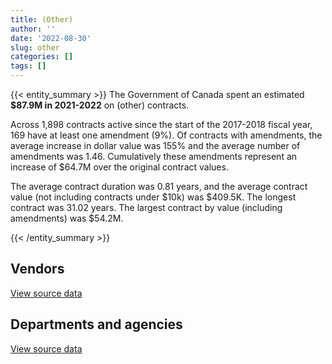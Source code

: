 ```yaml
---
title: (Other)
author: ''
date: '2022-08-30'
slug: other
categories: []
tags: []
---
```


<script src="/rmarkdown-libs/htmlwidgets/htmlwidgets.js"></script>
<link href="/rmarkdown-libs/datatables-css/datatables-crosstalk.css" rel="stylesheet" />
<script src="/rmarkdown-libs/datatables-binding/datatables.js"></script>
<script src="/rmarkdown-libs/jquery/jquery-3.6.0.min.js"></script>
<link href="/rmarkdown-libs/dt-core-bootstrap/css/dataTables.bootstrap.min.css" rel="stylesheet" />
<link href="/rmarkdown-libs/dt-core-bootstrap/css/dataTables.bootstrap.extra.css" rel="stylesheet" />
<script src="/rmarkdown-libs/dt-core-bootstrap/js/jquery.dataTables.min.js"></script>
<script src="/rmarkdown-libs/dt-core-bootstrap/js/dataTables.bootstrap.min.js"></script>
<link href="/rmarkdown-libs/crosstalk/css/crosstalk.min.css" rel="stylesheet" />
<script src="/rmarkdown-libs/crosstalk/js/crosstalk.min.js"></script>
<script src="/rmarkdown-libs/htmlwidgets/htmlwidgets.js"></script>
<link href="/rmarkdown-libs/datatables-css/datatables-crosstalk.css" rel="stylesheet" />
<script src="/rmarkdown-libs/datatables-binding/datatables.js"></script>
<script src="/rmarkdown-libs/jquery/jquery-3.6.0.min.js"></script>
<link href="/rmarkdown-libs/dt-core-bootstrap/css/dataTables.bootstrap.min.css" rel="stylesheet" />
<link href="/rmarkdown-libs/dt-core-bootstrap/css/dataTables.bootstrap.extra.css" rel="stylesheet" />
<script src="/rmarkdown-libs/dt-core-bootstrap/js/jquery.dataTables.min.js"></script>
<script src="/rmarkdown-libs/dt-core-bootstrap/js/dataTables.bootstrap.min.js"></script>
<link href="/rmarkdown-libs/crosstalk/css/crosstalk.min.css" rel="stylesheet" />
<script src="/rmarkdown-libs/crosstalk/js/crosstalk.min.js"></script>

{{< entity_summary >}}
The Government of Canada spent an estimated **\$87.9M in 2021-2022** on (other) contracts.

Across 1,898 contracts active since the start of the 2017-2018 fiscal year, 169 have at least one amendment (9%). Of contracts with amendments, the average increase in dollar value was 155% and the average number of amendments was 1.46. Cumulatively these amendments represent an increase of \$64.7M over the original contract values.

The average contract duration was 0.81 years, and the average contract value (not including contracts under \$10k) was \$409.5K. The longest contract was 31.02 years. The largest contract by value (including amendments) was \$54.2M.

{{< /entity_summary >}}

## Vendors

<div id="htmlwidget-1" style="width:100%;height:auto;" class="datatables html-widget"></div>
<script type="application/json" data-for="htmlwidget-1">{"x":{"style":"bootstrap","filter":"none","vertical":false,"data":[["<a href=\"/vendors/73719_newfoundland_labrador/\">73719 NEWFOUNDLAND LABRADOR<\/a>","<a href=\"/vendors/9168516_canada/\">9168516 CANADA<\/a>","<a href=\"/vendors/adga_group/\">ADGA GROUP<\/a>","<a href=\"/vendors/adrm_technology_consulting/\">ADRM TECHNOLOGY CONSULTING<\/a>","<a href=\"/vendors/aeg_fuels/\">AEG FUELS<\/a>","<a href=\"/vendors/agilent/\">AGILENT<\/a>","<a href=\"/vendors/agriteam_canada/\">AGRITEAM CANADA<\/a>","<a href=\"/vendors/alinea_international/\">ALINEA INTERNATIONAL<\/a>","<a href=\"/vendors/als_canada/\">ALS CANADA<\/a>","<a href=\"/vendors/altis_human_resources/\">ALTIS HUMAN RESOURCES<\/a>","<a href=\"/vendors/amazon/\">AMAZON<\/a>","<a href=\"/vendors/amex_bank_of_canada/\">AMEX BANK OF CANADA<\/a>","<a href=\"/vendors/ansys_canada/\">ANSYS CANADA<\/a>","<a href=\"/vendors/aon_reed_stenhouse/\">AON REED STENHOUSE<\/a>","<a href=\"/vendors/atco/\">ATCO<\/a>","<a href=\"/vendors/avi_spl_canada/\">AVI SPL CANADA<\/a>","<a href=\"/vendors/bell_canada/\">BELL CANADA<\/a>","<a href=\"/vendors/bombardier/\">BOMBARDIER<\/a>","<a href=\"/vendors/bronswerk_marine/\">BRONSWERK MARINE<\/a>","<a href=\"/vendors/brs_innovations/\">BRS INNOVATIONS<\/a>","<a href=\"/vendors/cache_computer_consulting/\">CACHE COMPUTER CONSULTING<\/a>","<a href=\"/vendors/campbell_scientific_canada/\">CAMPBELL SCIENTIFIC CANADA<\/a>","<a href=\"/vendors/canadian_bureau_for_international_education/\">CANADIAN BUREAU FOR INTERNATIONAL EDUCATION<\/a>","<a href=\"/vendors/canadian_corps_of_commissionaires/\">CANADIAN CORPS OF COMMISSIONAIRES<\/a>","<a href=\"/vendors/cansel_survey_equipment/\">CANSEL SURVEY EQUIPMENT<\/a>","<a href=\"/vendors/cgi/\">CGI<\/a>","<a href=\"/vendors/cistel_technology/\">CISTEL TECHNOLOGY<\/a>","<a href=\"/vendors/cofomo/\">COFOMO<\/a>","<a href=\"/vendors/compugen/\">COMPUGEN<\/a>","<a href=\"/vendors/concept_controls/\">CONCEPT CONTROLS<\/a>","<a href=\"/vendors/convergint_technologies/\">CONVERGINT TECHNOLOGIES<\/a>","<a href=\"/vendors/coradix_technology_consulting/\">CORADIX TECHNOLOGY CONSULTING<\/a>","<a href=\"/vendors/cowatersogema/\">COWATERSOGEMA<\/a>","<a href=\"/vendors/dalhousie_university/\">DALHOUSIE UNIVERSITY<\/a>","<a href=\"/vendors/delco_automation/\">DELCO AUTOMATION<\/a>","<a href=\"/vendors/deloitte_and_touche/\">DELOITTE AND TOUCHE<\/a>","<a href=\"/vendors/dew_engineering/\">DEW ENGINEERING<\/a>","<a href=\"/vendors/dnr_consulting_group/\">DNR CONSULTING GROUP<\/a>","<a href=\"/vendors/donna_cona/\">DONNA CONA<\/a>","<a href=\"/vendors/dst_consulting_engineers/\">DST CONSULTING ENGINEERS<\/a>","<a href=\"/vendors/eclipsys_solutions/\">ECLIPSYS SOLUTIONS<\/a>","<a href=\"/vendors/empowered_networks/\">EMPOWERED NETWORKS<\/a>","<a href=\"/vendors/englobe/\">ENGLOBE<\/a>","<a href=\"/vendors/esbe_scientific_industries/\">ESBE SCIENTIFIC INDUSTRIES<\/a>","<a href=\"/vendors/esri/\">ESRI<\/a>","<a href=\"/vendors/excel_human_resources/\">EXCEL HUMAN RESOURCES<\/a>","<a href=\"/vendors/exp_services/\">EXP SERVICES<\/a>","<a href=\"/vendors/fairbanks_morse_engine/\">FAIRBANKS MORSE ENGINE<\/a>","<a href=\"/vendors/felix_technology/\">FELIX TECHNOLOGY<\/a>","<a href=\"/vendors/ference_company_consulting/\">FERENCE COMPANY CONSULTING<\/a>","<a href=\"/vendors/floyd_s_construction/\">FLOYD S CONSTRUCTION<\/a>","<a href=\"/vendors/forrester_research/\">FORRESTER RESEARCH<\/a>","<a href=\"/vendors/fugro_geosurveys/\">FUGRO GEOSURVEYS<\/a>","<a href=\"/vendors/gc_strategies/\">GC STRATEGIES<\/a>","<a href=\"/vendors/global_knowledge/\">GLOBAL KNOWLEDGE<\/a>","<a href=\"/vendors/golder_associates/\">GOLDER ASSOCIATES<\/a>","<a href=\"/vendors/goss_gilroy/\">GOSS GILROY<\/a>","<a href=\"/vendors/great_slave_helicopters/\">GREAT SLAVE HELICOPTERS<\/a>","<a href=\"/vendors/hewlett_packard/\">HEWLETT PACKARD<\/a>","<a href=\"/vendors/honeywell/\">HONEYWELL<\/a>","<a href=\"/vendors/hoskin_scientific/\">HOSKIN SCIENTIFIC<\/a>","<a href=\"/vendors/ibiska_telecom/\">IBISKA TELECOM<\/a>","<a href=\"/vendors/ibm_canada/\">IBM CANADA<\/a>","<a href=\"/vendors/iic_technologies/\">IIC TECHNOLOGIES<\/a>","<a href=\"/vendors/illumina_canada/\">ILLUMINA CANADA<\/a>","<a href=\"/vendors/insa/\">INSA<\/a>","<a href=\"/vendors/institut_national_d_optique/\">INSTITUT NATIONAL D OPTIQUE<\/a>","<a href=\"/vendors/j_l_richards_associates/\">J L RICHARDS ASSOCIATES<\/a>","<a href=\"/vendors/jankel_tactical_systems/\">JANKEL TACTICAL SYSTEMS<\/a>","<a href=\"/vendors/jim_pattison_industries/\">JIM PATTISON INDUSTRIES<\/a>","<a href=\"/vendors/kenn_borek_air/\">KENN BOREK AIR<\/a>","<a href=\"/vendors/kpmg/\">KPMG<\/a>","<a href=\"/vendors/life_technologies/\">LIFE TECHNOLOGIES<\/a>","<a href=\"/vendors/lionbridge/\">LIONBRIDGE<\/a>","<a href=\"/vendors/lumina_it/\">LUMINA IT<\/a>","<a href=\"/vendors/macdonald_dettwiler_and_associates/\">MACDONALD DETTWILER AND ASSOCIATES<\/a>","<a href=\"/vendors/madsen_diesel_turbine/\">MADSEN DIESEL TURBINE<\/a>","<a href=\"/vendors/maplesoft_consulting/\">MAPLESOFT CONSULTING<\/a>","<a href=\"/vendors/mcafee_international/\">MCAFEE INTERNATIONAL<\/a>","<a href=\"/vendors/mcelhanney_associates/\">MCELHANNEY ASSOCIATES<\/a>","<a href=\"/vendors/mdos_consulting/\">MDOS CONSULTING<\/a>","<a href=\"/vendors/mercury_marine/\">MERCURY MARINE<\/a>","<a href=\"/vendors/mgis/\">MGIS<\/a>","<a href=\"/vendors/microsoft_canada/\">MICROSOFT CANADA<\/a>","<a href=\"/vendors/ministry_of_finance/\">MINISTRY OF FINANCE<\/a>","<a href=\"/vendors/mishkumi_technologies/\">MISHKUMI TECHNOLOGIES<\/a>","<a href=\"/vendors/mitsubishi_motor_sales/\">MITSUBISHI MOTOR SALES<\/a>","<a href=\"/vendors/modis_canada/\">MODIS CANADA<\/a>","<a href=\"/vendors/nav_canada/\">NAV CANADA<\/a>","<a href=\"/vendors/navpoint_consulting_group/\">NAVPOINT CONSULTING GROUP<\/a>","<a href=\"/vendors/nisha_techonologies/\">NISHA TECHONOLOGIES<\/a>","<a href=\"/vendors/northern_construction/\">NORTHERN CONSTRUCTION<\/a>","<a href=\"/vendors/northern_micro/\">NORTHERN MICRO<\/a>","<a href=\"/vendors/omnitech_electronics/\">OMNITECH ELECTRONICS<\/a>","<a href=\"/vendors/opentext/\">OPENTEXT<\/a>","<a href=\"/vendors/pattison_sign_group/\">PATTISON SIGN GROUP<\/a>","<a href=\"/vendors/phaselock_systems_international/\">PHASELOCK SYSTEMS INTERNATIONAL<\/a>","<a href=\"/vendors/pitney_bowes/\">PITNEY BOWES<\/a>","<a href=\"/vendors/pricewaterhouse_coopers/\">PRICEWATERHOUSE COOPERS<\/a>","<a href=\"/vendors/purelogic/\">PURELOGIC<\/a>","<a href=\"/vendors/qmr/\">QMR<\/a>","<a href=\"/vendors/radiation_solutions/\">RADIATION SOLUTIONS<\/a>","<a href=\"/vendors/randstad/\">RANDSTAD<\/a>","<a href=\"/vendors/rapiscan_systems/\">RAPISCAN SYSTEMS<\/a>","<a href=\"/vendors/raymond_chabot_grant_thornton/\">RAYMOND CHABOT GRANT THORNTON<\/a>","<a href=\"/vendors/rhea/\">RHEA<\/a>","<a href=\"/vendors/ricoh/\">RICOH<\/a>","<a href=\"/vendors/rogers/\">ROGERS<\/a>","<a href=\"/vendors/sca_shipping_consultants_associated/\">SCA SHIPPING CONSULTANTS ASSOCIATED<\/a>","<a href=\"/vendors/sharp_electronics/\">SHARP ELECTRONICS<\/a>","<a href=\"/vendors/si_systems/\">SI SYSTEMS<\/a>","<a href=\"/vendors/softsim_technologies/\">SOFTSIM TECHNOLOGIES<\/a>","<a href=\"/vendors/stantec/\">STANTEC<\/a>","<a href=\"/vendors/stratos/\">STRATOS<\/a>","<a href=\"/vendors/subaru_canada/\">SUBARU CANADA<\/a>","<a href=\"/vendors/symcor/\">SYMCOR<\/a>","<a href=\"/vendors/systems_for_research/\">SYSTEMS FOR RESEARCH<\/a>","<a href=\"/vendors/teksystems_canada/\">TEKSYSTEMS CANADA<\/a>","<a href=\"/vendors/teledyne/\">TELEDYNE<\/a>","<a href=\"/vendors/telus_canada/\">TELUS CANADA<\/a>","<a href=\"/vendors/testforce_systems/\">TESTFORCE SYSTEMS<\/a>","<a href=\"/vendors/the_aim_group/\">THE AIM GROUP<\/a>","<a href=\"/vendors/the_mathworks/\">THE MATHWORKS<\/a>","<a href=\"/vendors/thermo_fisher_scientific/\">THERMO FISHER SCIENTIFIC<\/a>","<a href=\"/vendors/toromont/\">TOROMONT<\/a>","<a href=\"/vendors/tpg_technology_consultants/\">TPG TECHNOLOGY CONSULTANTS<\/a>","<a href=\"/vendors/transtec/\">TRANSTEC<\/a>","<a href=\"/vendors/university_of_alberta/\">UNIVERSITY OF ALBERTA<\/a>","<a href=\"/vendors/university_of_british_columbia/\">UNIVERSITY OF BRITISH COLUMBIA<\/a>","<a href=\"/vendors/university_of_calgary/\">UNIVERSITY OF CALGARY<\/a>","<a href=\"/vendors/university_of_new_brunswick/\">UNIVERSITY OF NEW BRUNSWICK<\/a>","<a href=\"/vendors/university_of_ottawa/\">UNIVERSITY OF OTTAWA<\/a>","<a href=\"/vendors/university_of_saskatchewan/\">UNIVERSITY OF SASKATCHEWAN<\/a>","<a href=\"/vendors/university_of_waterloo/\">UNIVERSITY OF WATERLOO<\/a>","<a href=\"/vendors/vaisala_canada/\">VAISALA CANADA<\/a>","<a href=\"/vendors/valcom_consulting/\">VALCOM CONSULTING<\/a>","<a href=\"/vendors/veritaaq_technology_house/\">VERITAAQ TECHNOLOGY HOUSE<\/a>","<a href=\"/vendors/vwr_international/\">VWR INTERNATIONAL<\/a>","<a href=\"/vendors/waters/\">WATERS<\/a>","<a href=\"/vendors/world_fuel_services/\">WORLD FUEL SERVICES<\/a>","<a href=\"/vendors/world_university_consortium/\">WORLD UNIVERSITY CONSORTIUM<\/a>","<a href=\"/vendors/world_university_service_of_canada/\">WORLD UNIVERSITY SERVICE OF CANADA<\/a>","<a href=\"/vendors/wsp/\">WSP<\/a>","<a href=\"/vendors/xerox/\">XEROX<\/a>"],[295619.42,null,5771787.96,4110748.79,null,null,661417.05,null,null,725665.33,null,3097732.88,6856.44,null,null,37998.22,474138.7,null,null,null,14616.55,null,null,null,null,3469711.09,null,3469711.09,null,null,null,null,6157371.09,null,null,424860.06,99499.39,272887.53,3262569.83,null,132162.37,405180.39,null,null,133972.8,null,null,null,null,null,1862.03,374052,null,null,null,11842.4,20679,null,12172.1,389966.73,10141.52,152491.18,2774327.35,null,186945.33,null,null,null,null,null,null,201294.17,null,11354.01,null,null,null,5543948.02,1331181.36,null,194570.11,null,4880754.03,null,72742.4,7464.09,null,null,147804.21,null,11252.01,null,10586.33,null,null,null,null,2488.45,5734723.24,null,631450.19,41948.99,null,1259870.28,null,132567.62,280.93,2898441.88,null,null,898368.59,null,64722,null,null,null,null,13416270.1,null,285692.67,null,null,null,null,null,7058058.6,2635494.68,22000,131250,667145.97,null,98760.64,361147.76,null,null,435506.63,173267.35,16191.96,29715.52,null,2859178.36,1498258.21,42663.6,6071.08],[null,null,null,3800614.13,null,106584.23,1061643.51,49169.72,null,704156.54,null,3106219.82,27594.67,254493.32,15787.8,null,null,null,null,543562.27,null,null,null,null,64268.44,3479217.15,102107.6,3479217.15,null,null,null,null,6676448.23,null,null,null,99771.99,null,3271508.38,9169.08,null,null,null,null,23526.6,73304.55,null,null,14533.26,46486.92,null,null,1272976.99,null,null,null,null,null,null,null,19119.9,null,2781928.25,12630.02,121296.28,null,null,24973,11675.11,null,40342.47,null,null,null,null,22648.85,null,4547428.93,null,294540.65,null,null,4894125.96,null,17743.16,7484.54,null,null,166450.28,null,21807.54,34155,null,null,null,null,11881.95,2495.27,5750434.81,null,633180.19,null,null,1263321.98,18645,null,102819.05,null,869187.23,1976.14,99399.68,null,36337,null,null,null,null,9984400.11,null,286475.39,41018.44,23255.4,10628.08,null,0,6261145.4,2642715.21,null,120750,413148.61,null,188140.96,362137.2,28418.25,39382.93,436699.8,null,15206.28,null,61589.4,2867011.72,1502363.02,11500,1014.62],[null,null,null,2638288.92,null,542954.83,1137457.04,67217.04,null,702232.62,146789.12,3097732.88,null,66465.61,null,null,null,48917.55,null,1469631.34,null,10912.8,1441262.41,63000,null,2034296.37,145016.62,2034296.37,null,null,null,null,6658206.57,null,null,50030.67,99499.39,null,2910270.56,52292.39,null,null,null,19776.3,104122.59,191115.45,34492.49,0,160746.69,317818.76,null,null,null,872579.96,27572,null,null,null,null,null,null,null,691681.61,null,null,173448.06,null,36131.75,null,null,null,null,null,null,null,13916.1,null,3058001.45,null,null,null,null,4880754.03,258.19,12916.8,null,null,null,165995.5,null,15582.83,null,null,811148.63,588017.28,null,null,2488.45,5734723.24,null,631450.19,24995.6,null,1259870.28,null,null,0,null,null,4745.35,null,150762.08,48788.32,null,27429.15,4646011.25,null,2491350.48,null,313714.58,null,816072.06,2932.54,null,0,2725977.98,2635494.68,null,40303.2,null,null,null,null,null,102400.14,218349.9,null,null,null,null,2859178.36,1498258.21,29380.74,12959.26],[null,27511.45,null,2900753.72,112783.42,556336.5,1137457.04,2855110.56,74214,702232.62,1425.14,3097732.88,null,null,11277,null,236573.88,null,0,1469631.34,null,null,2768740.94,111300,null,null,0,1427444,6296.86,55483.12,202218.34,507037.81,6658206.57,31570,165194.54,215535.55,99499.39,null,3402418.8,52292.39,null,null,0,18249.39,47182.11,null,null,0,null,1467.63,null,null,null,3062420.04,null,0,null,219700.95,null,null,46491.64,450893.92,null,0,66198.97,39712.01,61362.42,49155,null,143411.18,null,null,73397.37,null,0,9708.9,0,965538.63,null,null,null,78561,4880754.03,46989.81,null,null,105906.29,0,null,327312.4,11188.48,null,32683.07,null,679197.18,357942.15,null,1247.63,5734723.24,9398.38,631450.19,null,1556521.74,1259870.28,null,null,null,null,null,4745.35,90542.47,555840,0,39874.88,null,5047006.26,48878.3,3079606.78,0,449691.55,null,2783797.2,15209.42,41887.42,0,557339.18,2635494.68,0,39913.28,11300,7158.5,null,null,null,102400.14,null,null,null,null,null,2859178.36,1498258.21,129792.28,14119.8]],"container":"<table class=\"table table-striped table-hover row-border order-column display\">\n  <thead>\n    <tr>\n      <th>Vendor<\/th>\n      <th>2018-2019<\/th>\n      <th>2019-2020<\/th>\n      <th>2020-2021<\/th>\n      <th>2021-2022<\/th>\n    <\/tr>\n  <\/thead>\n<\/table>","options":{"order":[[4,"desc"]],"pageLength":10,"autoWidth":true,"columnDefs":[{"targets":1,"render":"function(data, type, row, meta) {\n    return type !== 'display' ? data : DTWidget.formatCurrency(data, \"$\", 2, 3, \",\", \".\", true, null);\n  }"},{"targets":2,"render":"function(data, type, row, meta) {\n    return type !== 'display' ? data : DTWidget.formatCurrency(data, \"$\", 2, 3, \",\", \".\", true, null);\n  }"},{"targets":3,"render":"function(data, type, row, meta) {\n    return type !== 'display' ? data : DTWidget.formatCurrency(data, \"$\", 2, 3, \",\", \".\", true, null);\n  }"},{"targets":4,"render":"function(data, type, row, meta) {\n    return type !== 'display' ? data : DTWidget.formatCurrency(data, \"$\", 2, 3, \",\", \".\", true, null);\n  }"},{"width":"16%","targets":[1,2,3,4]},{"className":"dt-right","targets":[1,2,3,4]}],"orderClasses":false}},"evals":["options.columnDefs.0.render","options.columnDefs.1.render","options.columnDefs.2.render","options.columnDefs.3.render"],"jsHooks":[]}</script>
<p class="text-right">
<a href="https://github.com/GoC-Spending/contracts-data/tree/main/data/out/categories/0_other/summary_by_fiscal_year_by_vendor.csv" class="source-data-link btn btn-link">View source data</a>
</p>

## Departments and agencies

<div id="htmlwidget-2" style="width:100%;height:auto;" class="datatables html-widget"></div>
<script type="application/json" data-for="htmlwidget-2">{"x":{"style":"bootstrap","filter":"none","vertical":false,"data":[["<a href=\"/departments/aafc-aac/\">Agriculture and Agri-Food Canada<\/a>","<a href=\"/departments/aandc-aadnc/\">Crown-Indigenous Relations and Northern Affairs Canada<\/a>","<a href=\"/departments/cannor/\">Canadian Northern Economic Development Agency<\/a>","<a href=\"/departments/cbsa-asfc/\">Canada Border Services Agency<\/a>","<a href=\"/departments/ced-dec/\">Canada Economic Development for Quebec Regions<\/a>","<a href=\"/departments/cer-rec/\">Canada Energy Regulator<\/a>","<a href=\"/departments/cfia-acia/\">Canadian Food Inspection Agency<\/a>","<a href=\"/departments/cnsc-ccsn/\">Canadian Nuclear Safety Commission<\/a>","<a href=\"/departments/csa-asc/\">Canadian Space Agency<\/a>","<a href=\"/departments/dfatd-maecd/\">Global Affairs Canada<\/a>","<a href=\"/departments/dfo-mpo/\">Fisheries and Oceans Canada<\/a>","<a href=\"/departments/dnd-mdn/\">National Defence<\/a>","<a href=\"/departments/ec/\">Environment and Climate Change Canada<\/a>","<a href=\"/departments/esdc-edsc/\">Employment and Social Development Canada<\/a>","<a href=\"/departments/hc-sc/\">Health Canada<\/a>","<a href=\"/departments/ic/\">Innovation, Science and Economic Development Canada<\/a>","<a href=\"/departments/isc-sac/\">Indigenous Services Canada<\/a>","<a href=\"/departments/jus/\">Department of Justice Canada<\/a>","<a href=\"/departments/nrcan-rncan/\">Natural Resources Canada<\/a>","<a href=\"/departments/oag-bvg/\">Office of the Auditor General of Canada<\/a>","<a href=\"/departments/pc/\">Parks Canada<\/a>","<a href=\"/departments/pco-bcp/\">Privy Council Office<\/a>","<a href=\"/departments/phac-aspc/\">Public Health Agency of Canada<\/a>","<a href=\"/departments/ppsc-sppc/\">Public Prosecution Service of Canada<\/a>","<a href=\"/departments/pwgsc-tpsgc/\">Public Services and Procurement Canada<\/a>","<a href=\"/departments/rcmp-grc/\">Royal Canadian Mounted Police<\/a>","<a href=\"/departments/ssc-spc/\">Shared Services Canada<\/a>","<a href=\"/departments/tbs-sct/\">Treasury Board of Canada Secretariat<\/a>","<a href=\"/departments/tc/\">Transport Canada<\/a>"],[80270.87,0,null,9344848.39,52385.87,694539.87,624897,98760.64,1268234.86,22592908.49,691897.71,4644576.63,13469.57,null,152291.66,null,10163.9,0,6985297.32,null,343099,42345.32,319158.81,null,5874160.53,894704.21,61288435.32,4555.3,null],[207576.27,0,null,9509231.31,null,391148.6,null,168124.12,1264999.97,23014208.1,5998775.49,3261388.86,1014.62,271538.54,132409.57,null,12156.82,34422.38,4918289.34,18645,336483.16,null,262970.36,null,4898453.5,623142.04,41857522.14,null,null],[11399.11,null,null,13952789.79,null,11534.5,10447.5,null,985521.89,28998937.07,4930779.83,1763846.68,null,73180.39,136527.47,588017.28,85226.35,0,4870185.57,null,66067.21,null,128954.81,null,9202424.85,284325.5,20664729.31,null,678773.07],[120921.01,47696.06,39874.88,33110060.59,null,80726.31,null,279255.63,853623.15,28543155.92,231908.42,1720748.42,null,null,353684.07,679197.18,125419.8,0,5199821.77,null,327940.17,null,34030.9,236573.88,10210885.21,64853.38,4611091.04,24998.99,1023323.55]],"container":"<table class=\"table table-striped table-hover row-border order-column display\">\n  <thead>\n    <tr>\n      <th>Department<\/th>\n      <th>2018-2019<\/th>\n      <th>2019-2020<\/th>\n      <th>2020-2021<\/th>\n      <th>2021-2022<\/th>\n    <\/tr>\n  <\/thead>\n<\/table>","options":{"order":[[4,"desc"]],"pageLength":10,"autoWidth":true,"columnDefs":[{"targets":1,"render":"function(data, type, row, meta) {\n    return type !== 'display' ? data : DTWidget.formatCurrency(data, \"$\", 2, 3, \",\", \".\", true, null);\n  }"},{"targets":2,"render":"function(data, type, row, meta) {\n    return type !== 'display' ? data : DTWidget.formatCurrency(data, \"$\", 2, 3, \",\", \".\", true, null);\n  }"},{"targets":3,"render":"function(data, type, row, meta) {\n    return type !== 'display' ? data : DTWidget.formatCurrency(data, \"$\", 2, 3, \",\", \".\", true, null);\n  }"},{"targets":4,"render":"function(data, type, row, meta) {\n    return type !== 'display' ? data : DTWidget.formatCurrency(data, \"$\", 2, 3, \",\", \".\", true, null);\n  }"},{"width":"16%","targets":[1,2,3,4]},{"className":"dt-right","targets":[1,2,3,4]}],"orderClasses":false}},"evals":["options.columnDefs.0.render","options.columnDefs.1.render","options.columnDefs.2.render","options.columnDefs.3.render"],"jsHooks":[]}</script>
<p class="text-right">
<a href="https://github.com/GoC-Spending/contracts-data/tree/main/data/out/categories/0_other/summary_by_fiscal_year_by_department.csv" class="source-data-link btn btn-link">View source data</a>
</p>
